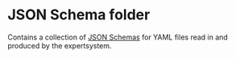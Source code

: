 # JSON Schema folder

Contains a collection of [JSON Schemas](https://json-schema.org/) for YAML files
read in and produced by the expertsystem.

